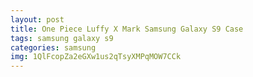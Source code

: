 ```yaml
---
layout: post
title: One Piece Luffy X Mark Samsung Galaxy S9 Case
tags: samsung galaxy s9
categories: samsung
img: 1QlFcopZa2eGXw1us2qTsyXMPqMOW7CCk
---
```

